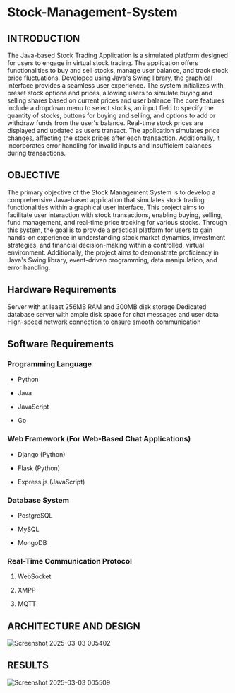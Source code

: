 # Stock-Management-System

## INTRODUCTION
The Java-based Stock Trading Application is a
simulated platform designed for users to engage in virtual stock
trading. The application offers functionalities to buy and sell
stocks, manage user balance, and track stock price fluctuations.
Developed using Java's Swing library, the graphical interface
provides a seamless user experience. The system initializes with
preset stock options and prices, allowing users to simulate buying
and selling shares based on current prices and user balance
The core features include a dropdown menu to select stocks, an
input field to specify the quantity of stocks, buttons for buying and
selling, and options to add or withdraw funds from the user's
balance. Real-time stock prices are displayed and updated as users
transact. The application simulates price changes, affecting the
stock prices after each transaction. Additionally, it incorporates
error handling for invalid inputs and insufficient balances during
transactions.


## OBJECTIVE

The primary objective of the Stock Management System is to develop a
comprehensive Java-based application that simulates stock trading functionalities
within a graphical user interface. This project aims to facilitate user interaction with
stock transactions, enabling buying, selling, fund management, and real-time price
tracking for various stocks. Through this system, the goal is to provide a practical
platform for users to gain hands-on experience in understanding stock market
dynamics, investment strategies, and financial decision-making within a controlled,
virtual environment. Additionally, the project aims to demonstrate proficiency in
Java's Swing library, event-driven programming, data manipulation, and error
handling.

## Hardware Requirements
Server with at least 256MB RAM and 300MB disk storage
Dedicated database server with ample disk space for chat messages and user data
High-speed network connection to ensure smooth communication

## Software Requirements

### Programming Language

* Python

* Java

* JavaScript

* Go

### Web Framework (For Web-Based Chat Applications)

* Django (Python)

* Flask (Python)

* Express.js (JavaScript)

### Database System

* PostgreSQL

* MySQL

* MongoDB


### Real-Time Communication Protocol

1. WebSocket

2. XMPP

3. MQTT

## ARCHITECTURE AND DESIGN

![Screenshot 2025-03-03 005402](https://github.com/user-attachments/assets/c2d2f636-10d4-4422-83e8-903a69764dad)
## RESULTS
![Screenshot 2025-03-03 005509](https://github.com/user-attachments/assets/30b75894-6eaf-4e03-ae8d-e8ebce66c341)


